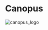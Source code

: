 # Canopus

![canopus_logo](https://user-images.githubusercontent.com/50237142/135719157-43213b6b-198a-4649-82a7-5c6d0a81f23e.png)
